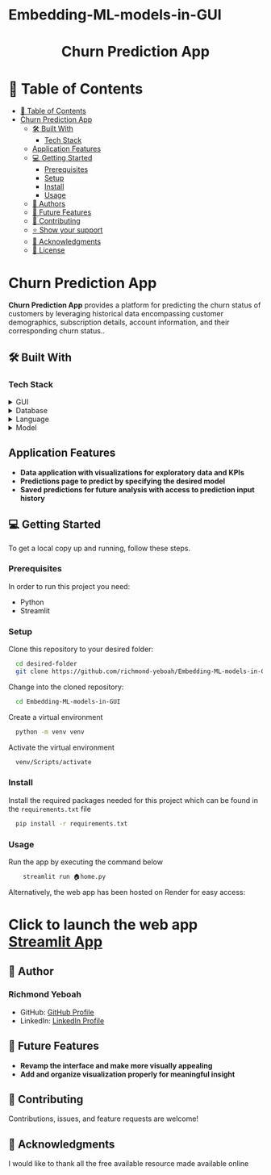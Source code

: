 # Embedding-ML-models-in-GUI

<div align="center">
  <h1><b>Churn Prediction App</b></h1>
</div>

<!-- TABLE OF CONTENTS -->

# 📖 Table of Contents

- [📖 Table of Contents](#-table-of-contents)
- [Churn Prediction App](#churn-prediction-app)
  - [🛠 Built With](#-built-with)
    - [Tech Stack](#tech-stack)
  - [Application Features](#application-features)
  - [💻 Getting Started](#-getting-started)
    - [Prerequisites](#prerequisites)
    - [Setup](#setup)
    - [Install](#install)
    - [Usage](#usage)
  - [👥 Authors](#-authors)
  - [🔭 Future Features](#-future-features)
  - [🤝 Contributing](#-contributing)
  - [⭐️ Show your support](#️-show-your-support)
  - [🙏 Acknowledgments](#-acknowledgments)
  - [📝 License](#-license)

<!-- PROJECT DESCRIPTION -->

# Churn Prediction App <a name="about-project"></a>

**Churn Prediction App**  provides a platform for predicting the churn status of customers by leveraging historical data encompassing customer demographics, subscription details, account information, and their corresponding churn status..

## 🛠 Built With <a name="built-with"></a>

### Tech Stack <a name="tech-stack"></a>

<details>
  <summary>GUI</summary>
  <ul>
    <li><a href="">Streamlit</a></li>
  </ul>
</details>

<details>
<summary>Database</summary>
  <ul>
    <li><a href="">Microsoft SQL Server</a></li>
  </ul>
</details>

<details>
<summary>Language</summary>
  <ul>
    <li><a href="">Python</a></li>
  </ul>
</details>

<details>
<summary>Model</summary>
  <ul>
    <li><a href="">Sklearn</a></li>
  </ul>
</details>


## Application Features <a name="application-features"></a>

- **Data application with visualizations for exploratory data and KPIs**
- **Predictions page to predict by specifying the desired model**
- **Saved predictions for future analysis with access to prediction input history**


<!-- GETTING STARTED -->

## 💻 Getting Started <a name="getting-started"></a>

To get a local copy up and running, follow these steps.

### Prerequisites

In order to run this project you need:

- Python
- Streamlit

### Setup

Clone this repository to your desired folder:

```sh
  cd desired-folder
  git clone https://github.com/richmond-yeboah/Embedding-ML-models-in-GUI.git
```

Change into the cloned repository:

```sh
  cd Embedding-ML-models-in-GUI
```

Create a virtual environment
```sh
  python -m venv venv
```

Activate the virtual environment
```sh
  venv/Scripts/activate
```

### Install

Install the required packages needed for this project which can be found in the `requirements.txt` file
```sh
  pip install -r requirements.txt
```

### Usage

Run the app by executing the command below

```sh
    streamlit run 🏠home.py
```

Alternatively, the web app has been hosted on Render for easy access:

# Click to launch the web app [Streamlit App](https://richmond-yeboah-embedding-ml-models-in-gui-home-wte32z.streamlit.app/)

## 👥 Author <a name="author"></a>

### Richmond Yeboah

- GitHub: [GitHub Profile](https://github.com/richmond-yeboah)
- LinkedIn: [LinkedIn Profile](https://www.linkedin.com/in/richmond-yeboah-)



## 🔭 Future Features <a name="future-features"></a>


- **Revamp the interface and make more visually appealing**
- **Add and organize visualization properly for meaningful insight**
  
  



## 🤝 Contributing <a name="contributing"></a>

Contributions, issues, and feature requests are welcome!



## 🙏 Acknowledgments <a name="acknowledgements"></a>

I would like to thank all the free available resource made available online